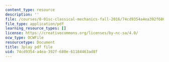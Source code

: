 ```yaml
---
content_type: resource
description: ''
file: /courses/8-01sc-classical-mechanics-fall-2016/74cd9354a4ea392f680e61184463ad8f_FSW9EQNZvxI.pdf
file_type: application/pdf
learning_resource_types: []
license: https://creativecommons.org/licenses/by-nc-sa/4.0/
ocw_type: OCWFile
resourcetype: Document
title: 3play pdf file
uid: 74cd9354-a4ea-392f-680e-61184463ad8f
---
```


